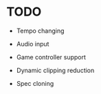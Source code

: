 # TODO

- Tempo changing
- Audio input
- Game controller support

- Dynamic clipping reduction
- Spec cloning